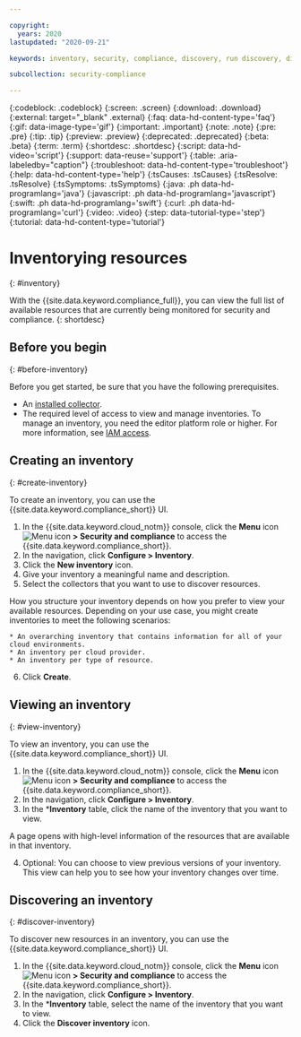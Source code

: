 ```yaml
---

copyright:
  years: 2020
lastupdated: "2020-09-21"

keywords: inventory, security, compliance, discovery, run discovery, discover resources

subcollection: security-compliance

---
```


{:codeblock: .codeblock}
{:screen: .screen}
{:download: .download}
{:external: target="_blank" .external}
{:faq: data-hd-content-type='faq'}
{:gif: data-image-type='gif'}
{:important: .important}
{:note: .note}
{:pre: .pre}
{:tip: .tip}
{:preview: .preview}
{:deprecated: .deprecated}
{:beta: .beta}
{:term: .term}
{:shortdesc: .shortdesc}
{:script: data-hd-video='script'}
{:support: data-reuse='support'}
{:table: .aria-labeledby="caption"}
{:troubleshoot: data-hd-content-type='troubleshoot'}
{:help: data-hd-content-type='help'}
{:tsCauses: .tsCauses}
{:tsResolve: .tsResolve}
{:tsSymptoms: .tsSymptoms}
{:java: .ph data-hd-programlang='java'}
{:javascript: .ph data-hd-programlang='javascript'}
{:swift: .ph data-hd-programlang='swift'}
{:curl: .ph data-hd-programlang='curl'}
{:video: .video}
{:step: data-tutorial-type='step'}
{:tutorial: data-hd-content-type='tutorial'}



# Inventorying resources
{: #inventory}

With the {{site.data.keyword.compliance_full}}, you can view the full list of available resources that are currently being monitored for security and compliance.
{: shortdesc}

## Before you begin
{: #before-inventory}

Before you get started, be sure that you have the following prerequisites.

- An [installed collector](/docs/security-compliance?topic=security-compliance-collector).
- The required level of access to view and manage inventories. To manage an inventory, you need the editor platform role or higher. For more information, see [IAM access](/docs/security-compliance?topic=security-compliance-access-management).


## Creating an inventory
{: #create-inventory}

To create an inventory, you can use the {{site.data.keyword.compliance_short}} UI.

1. In the {{site.data.keyword.cloud_notm}} console, click the **Menu** icon ![Menu icon](../icons/icon_hamburger.svg) **> Security and compliance** to access the {{site.data.keyword.compliance_short}}.
2. In the navigation, click **Configure > Inventory**. 
3. Click the **New inventory** icon.
4. Give your inventory a meaningful name and description.
5. Select the collectors that you want to use to discover resources. 

  How you structure your inventory depends on how you prefer to view your available resources. Depending on your use case, you might create inventories to meet the following scenarios:

    * An overarching inventory that contains information for all of your cloud environments.
    * An inventory per cloud provider.
    * An inventory per type of resource. 

6. Click **Create**.


## Viewing an inventory
{: #view-inventory}

To view an inventory, you can use the {{site.data.keyword.compliance_short}} UI.

1. In the {{site.data.keyword.cloud_notm}} console, click the **Menu** icon ![Menu icon](../icons/icon_hamburger.svg) **> Security and compliance** to access the {{site.data.keyword.compliance_short}}.
2. In the navigation, click **Configure > Inventory**. 
3. In the ***Inventory** table, click the name of the inventory that you want to view. 

  A page opens with high-level information of the resources that are available in that inventory.

4. Optional: You can choose to view previous versions of your inventory. This view can help you to see how your inventory changes over time.



## Discovering an inventory
{: #discover-inventory}

To discover new resources in an inventory, you can use the {{site.data.keyword.compliance_short}} UI.

1. In the {{site.data.keyword.cloud_notm}} console, click the **Menu** icon ![Menu icon](../icons/icon_hamburger.svg) **> Security and compliance** to access the {{site.data.keyword.compliance_short}}.
2. In the navigation, click **Configure > Inventory**. 
3. In the ***Inventory** table, select the name of the inventory that you want to view.
4. Click the **Discover inventory** icon.
